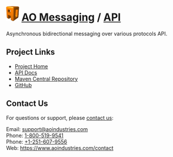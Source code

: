 # [<img src="ao-logo.png" alt="AO Logo" width="35" height="40">](https://www.aoindustries.com/) [AO Messaging](https://www.aoindustries.com/ao-messaging/) / [API](https://www.aoindustries.com/ao-messaging/api/)
Asynchronous bidirectional messaging over various protocols API.

## Project Links
* [Project Home](https://www.aoindustries.com/ao-messaging/api/)
* [API Docs](https://www.aoindustries.com/ao-messaging/api/apidocs/)
* [Maven Central Repository](http://search.maven.org/#search|gav|1|g:%22com.aoindustries%22%20AND%20a:%22ao-messaging-api%22)
* [GitHub](https://github.com/aoindustries/ao-messaging-api)

## Contact Us
For questions or support, please [contact us](https://www.aoindustries.com/contact):

Email: [support@aoindustries.com](mailto:support@aoindustries.com)  
Phone: [1-800-519-9541](tel:1-800-519-9541)  
Phone: [+1-251-607-9556](tel:+1-251-607-9556)  
Web: https://www.aoindustries.com/contact
